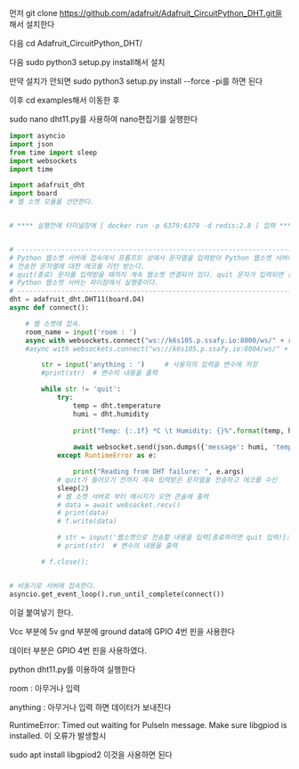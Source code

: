 먼저 git clone https://github.com/adafruit/Adafruit_CircuitPython_DHT.git을 해서 설치한다

다음 cd Adafruit_CircuitPython_DHT/

다음 sudo python3 setup.py install해서 설치

만약 설치가 안되면 sudo python3 setup.py install --force -pi를 하면 된다

이후 cd examples해서 이동한 후

sudo nano dht11.py를 사용하여 nano편집기를 실행한다

```python
import asyncio
import json
from time import sleep
import websockets
import time

import adafruit_dht
import board
# 웹 소켓 모듈을 선언한다.


# **** 실행전에 터미널창에 [ docker run -p 6379:6379 -d redis:2.8 ] 입력 ****


# ----------------------------------------------------------------------------------------------//
# Python 웹소켓 서버에 접속에서 프롬프트 상에서 문자열을 입력받아 Python 웹소켓 서버에 전송하고
# 전송한 문자열에 대한 에코를 리턴 받는다.
# quit(종료) 문자를 입력받을 때까지 계속 웹소켓 연결되어 있다. quit 문자가 입력되면 접속이 자동으로 끊긴다.
# Python 웹소켓 서버는 파이참에서 실행중이다.
# ----------------------------------------------------------------------------------------------//
dht = adafruit_dht.DHT11(board.D4)
async def connect():

    # 웹 소켓에 접속.
    room_name = input('room : ')
    async with websockets.connect("ws://k6s105.p.ssafy.io:8000/ws/" + room_name +"/") as websocket:
    #async with websockets.connect("ws://k6s105.p.ssafy.io:8004/ws/" + room_name +"/") as websocket:

        str = input('anything : ')     # 사용자의 입력을 변수에 저장
        #print(str)  # 변수의 내용을 출력

        while str != 'quit':
            try:
                temp = dht.temperature
                humi = dht.humidity
            
                print("Temp: {:.1f} *C \t Humidity: {}%".format(temp, humi))
                
                await websocket.send(json.dumps({'message': humi, 'temp': temp}))
            except RuntimeError as e:

                print("Reading from DHT failure: ", e.args)
            # quit가 들어오기 전까지 계속 입력받은 문자열을 전송하고 에코를 수신
            sleep(2)
            # 웹 소켓 서버로 부터 메시지가 오면 콘솔에 출력
            # data = await websocket.recv()
            # print(data)
            # f.write(data)

            # str = input('웹소켓으로 전송할 내용을 입력[종료하려면 quit 입력!]: ')  # 사용자의 입력을 변수에 저장
            # print(str)  # 변수의 내용을 출력

        # f.close();


# 비동기로 서버에 접속한다.
asyncio.get_event_loop().run_until_complete(connect())


```

이걸 붙여넣기 한다.

Vcc 부분에 5v gnd 부분에 ground data에 GPIO 4번 핀을 사용한다

데이터 부분은 GPIO 4번 핀을 사용하였다.

python dht11.py를 이용하여 실행한다

room : 아무거나 입력

anything : 아무거나 입력 하면 데이터가 보내진다

RuntimeError: Timed out waiting for PulseIn message. Make sure libgpiod is installed. 이 오류가 발생할시 

sudo apt install libgpiod2 이것을 사용하면 된다

